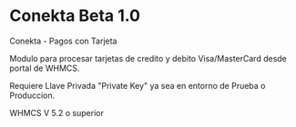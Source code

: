 Conekta Beta 1.0
=======

Conekta - Pagos con Tarjeta

Modulo para procesar tarjetas de credito y debito Visa/MasterCard desde portal de WHMCS.

Requiere Llave Privada "Private Key" ya sea en entorno de Prueba o Produccion.

WHMCS V 5.2 o superior
